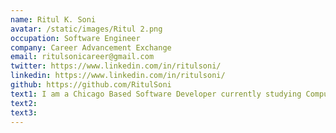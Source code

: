 ```yaml
---
name: Ritul K. Soni
avatar: /static/images/Ritul 2.png
occupation: Software Engineer
company: Career Advancement Exchange
email: ritulsonicareer@gmail.com
twitter: https://www.linkedin.com/in/ritulsoni/
linkedin: https://www.linkedin.com/in/ritulsoni/
github: https://github.com/RitulSoni
text1: I am a Chicago Based Software Developer currently studying Computer Science & Economics at The University of Illinois Urbana Champaign. Driven by a profound passion for software development in the realm of quantitative finance, I am eager to leverage my educational background in Economics and Computer Science to excel in this field. Additionally, my interests extend to the domains of AI, machine learning, and data visualization, fueling my enthusiasm to explore and contribute to these cutting-edge areas.
text2:
text3:
---
```

